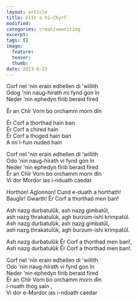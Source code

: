 ```yaml
---
layout: article
title: Glîr o hi-Chyrf 
modified:
categories: creativewriting
excerpt:
tags: []
image:
  feature:
  teaser:
  thumb:
date: 2013-6-23
---
```



  
  
Corf nel 'nin erain edhellen di 'willith  
Odog 'nin naug-hírath mi fynd gon în  
Neder 'nin ephedyn fírib beraid fíred  
  
Êr an Chîr Vorn bo orchamm morn dîn  
  
  
Êr Corf a thorthad hain ban     
Êr Corf a chired hain  
Êr Corf a thoged hain ban     
A mi i-fuin nuded hain   
  
  
  
Corf nel 'nin erain edhellen di 'willith  
Odo 'nin naug-hírath vi fynd gon în  
Neder 'nin ephedyn fírib beraid fíred  
Êr an Chîr Vorn  bo orchamm morn dîn  
Vi dor Mordor ias i-nduath caedar  
  
  
  
Horthon! Aglonnon! Cund e-duath a horthath!  
Bauglir! Gwarth! Êr Corf a thorthad men ban!  
  
  
  
Ash nazg durbatulûk, ash nazg gimbatûl,   
ash nazg thrakatulûk, agh burzum-ishi krimpatûl.  
Ash nazg durbatulûk, ash nazg gimbatûl,   
ash nazg thrakatulûk, agh burzum-ishi krimpatûl.  
  
Ash nazg durbatulûk Êr Corf a thorthad men ban!,   
Ash nazg durbatulûk Êr Corf a thorthad men ban!.  
  
Corf nel 'nin erain edhellen di 'willith  
Odo 'nin naug-hírath vi fynd gon în  
Neder 'nin ephedyn fírib beraid fíred  
Êr an Chîr Vorn  bo orchamm morn dîn  
i-nuath thog sain ,   
Vi dor e-Mordor ias i-nduath caedar  
